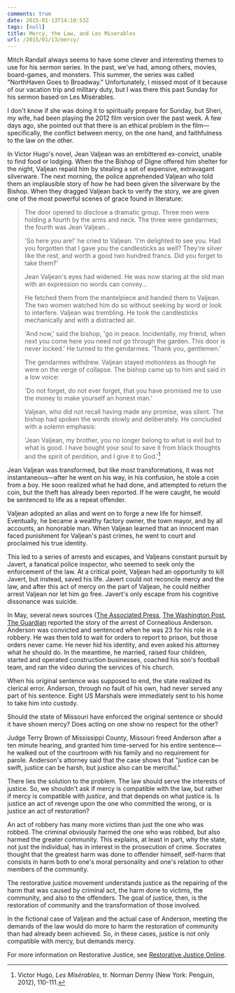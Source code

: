 ```yaml
---
comments: true
date: 2015-01-13T14:10:53Z
tags: [null]
title: Mercy, the Law, and Les Miserables
url: /2015/01/13/mercy/
---
```


Mitch Randall always seems to have some clever and interesting themes to use for his sermon series. In the past, we've had, among others, movies, board-games, and monsters. This summer, the series was called "NorthHaven Goes to Broadway." Unfortunately, I missed most of it because of our vacation trip and military duty, but I was there this past Sunday for his sermon based on Les Mis&eacute;rables.

I don't know if she was doing it to spiritually prepare for Sunday, but Sheri, my wife, had been playing the 2012 film version over the past week. A few days ago, she pointed out that there is an ethical problem in the film&mdash;specifically, the conflict between mercy, on the one hand, and faithfulness to the law on the other.

In Victor Hugo's novel, Jean Valjean was an embittered ex-convict, unable to find food or lodging. When the the Bishop of Digne offered him shelter for the night, Valjean repaid him by stealing a set of expensive, extravagant silverware. The next morning, the police apprehended Valjean who told them an implausible story of how he had been given the silverware by the Bishop. When they dragged Valjean back to verify the story, we are given one of the most powerful scenes of grace found in literature:

>The door opened to disclose a dramatic group. Three men were holding a fourth by the arms and neck. The three were gendarmes; the fourth was Jean Valjean... 
>
>'So here you are!' he cried to Valjean. 'I'm delighted to see you. Had you forgotten that I gave you the candlesticks as well? They're silver like the rest, and worth a good two hundred francs. Did you forget to take them?' 
>
>Jean Valjean's eyes had widened. He was now staring at the old man with an expression no words can convey... 
>
>He fetched them from the mantelpiece and handed them to Valjean. The two women watched him do so without seeking by word or look to interfere. Valjean was trembling. He took the candlesticks mechanically and with a distracted air. 
>
>'And now,' said the bishop, 'go in peace. Incidentally, my friend, when next you come here you need not go through the garden. This door is never locked.' He turned to the gendarmes. 'Thank you, gentlemen.' 
>
>The gendarmes withdrew. Valjean stayed motionless as though he were on the verge of collapse. The bishop came up to him and said in a low voice: 
>
>'Do not forget, do not ever forget, that you have promised me to use the money to make yourself an honest man.' 
>
>Valjean, who did not recall having made any promise, was silent. The bishop had spoken the words slowly and deliberately. He concluded with a solemn emphasis:
>
>'Jean Valjean, my brother, you no longer belong to what is evil but to what is good. I have bought your soul to save it from black thoughts and the spirit of perdition, and I give it to God.'[^1]





Jean Valjean was transformed, but like most transformations, it was not instantaneous&mdash;after he went on his way, in his confusion, he stole a coin from a boy. He soon realized what he had done, and attempted to return the coin, but the theft has already been reported. If he were caught, he would be sentenced to life as a repeat offender.

Valjean adopted an alias and went on to forge a new life for himself. Eventually, he became a wealthy factory owner, the town mayor, and by all accounts, an honorable man. When Valjean learned that an innocent man faced punishment for Valjean's past crimes, he went to court and proclaimed his true identity. 

This led to a series of arrests and escapes, and Valjeans constant pursuit by Javert, a fanatical police inspector, who seemed to seek only the enforcement of the law. At a critical point, Valjean had an opportunity to kill Javert, but instead, saved his life. Javert could not reconcile mercy and the law, and after this act of mercy on the part of Valjean, he could neither arrest Valjean nor let him go free. Javert's only escape from his cognitive dissonance was suicide.

In May, several news sources ([The Associated Press][AP],  [The Washington Post][WP], [The Guardian][] reported the story of the arrest of Cornealious Anderson. Anderson was convicted and sentenced when he was 23 for his role in a robbery. He was then told to wait for orders to report to prison, but those orders never came. He never hid his identity, and even asked his attorney what he should do. In the meantime, he married, raised four children, started and operated construction businesses, coached his son's football team, and ran the video during the services of his church.

When his original sentence was supposed to end, the state realized its clerical error. Anderson, through no fault of his own, had never served any part of his sentence. Eight US Marshals were immediately sent to his home to take him into custody.

Should the state of Missouri have enforced the original sentence or should it have shown mercy? Does acting on one show no respect for the other?

Judge Terry Brown of Mississippi County, Missouri freed Anderson after a ten minute hearing, and granted him time-served for his entire sentence&mdash;he walked out of the courtroom with his family and no requirement for parole. Anderson's attorney said that the case shows that "justice can be swift, justice can be harsh, but justice also can be merciful."

There lies the solution to the problem. The law should serve the interests of justice. So, we shouldn't ask if mercy is compatible with the law, but rather if mercy is compatible with *justice*, and that depends on what justice is. Is justice an act of revenge upon the one who committed the wrong, or is justice an act of restoration?

An act of robbery has many more victims than just the one who was robbed. The criminal obviously harmed the one who was robbed, but also harmed the greater community. This explains, at least in part, why the state, not just the individual, has in interest in the  prosecution of crime. Socrates thought that the greatest harm was done to offender himself, self-harm that consists in harm both to one's moral personality and one's relation to other members of the community.

The restorative justice movement understands justice as the repairing of the harm that was caused by criminal act, the harm done to victims, the community, and also to the offenders. The goal of justice, then, is the restoration of community and the transformation of those involved.

In the fictional case of Valjean and the actual case of Anderson, meeting the demands of the law would do more to harm the restoration of community than had already been achieved. So, in these cases, justice is not only compatible with mercy, but demands mercy.

For more information on Restorative Justice, see [Restorative Justice Online][RJ].


[^1]: Victor Hugo, *Les Mis&eacute;rables*, tr. Norman Denny (New York: Penguin, 2012), 110-111.

[WP]: http://www.washingtonpost.com/news/post-nation/wp/2014/05/05/missouri-man-sent-to-prison-13-years-later-than-intended-is-released/

[AP]: http://bigstory.ap.org/article/man-freed-missouri-delayed-imprisonment-case

[The Guardian]: http://www.theguardian.com/world/2014/may/05/missouri-man-imprisoned-13-year-delay

[RJ]: http://www.restorativejustice.org









